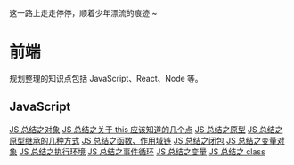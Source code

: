 这一路上走走停停，顺着少年漂流的痕迹 ~

# 前端

规划整理的知识点包括 JavaScript、React、Node 等。

## JavaScript

[JS 总结之对象](https://github.com/KaronAmI/blog/issues/20)
[JS 总结之关于 this 应该知道的几个点](https://github.com/KaronAmI/blog/issues/21)
[JS 总结之原型](https://github.com/KaronAmI/blog/issues/22)
[JS 总结之原型继承的几种方式](https://github.com/KaronAmI/blog/issues/23)
[JS 总结之函数、作用域链](https://github.com/KaronAmI/blog/issues/25)
[JS 总结之闭包](https://github.com/KaronAmI/blog/issues/26)
[JS 总结之变量对象](https://github.com/KaronAmI/blog/issues/27)
[JS 总结之执行环境](https://github.com/KaronAmI/blog/issues/28)
[JS 总结之事件循环](https://github.com/KaronAmI/blog/issues/29)
[JS 总结之变量](https://github.com/KaronAmI/blog/issues/30)
[JS 总结之 class](https://github.com/KaronAmI/blog/issues/24)
